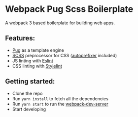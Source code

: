 # Webpack Pug Scss Boilerplate

A webpack 3 based boilerplate for building web apps.

## Features:
* [Pug](pugjs.org) as a template engine
* [SCSS](sass-lang.com) preprocessor for CSS ([autoprefixer](https://github.com/postcss/autoprefixer) included)
* JS linting with [Eslint](eslint.org)
* CSS linting with [Stylelint](Stylelint.io)

## Getting started:
* Clone the repo
* Run `yarn install` to fetch all the dependencies
* Run `yarn start` to run the [webpack-dev-server](https://github.com/webpack/webpack-dev-server)
* Start developing



